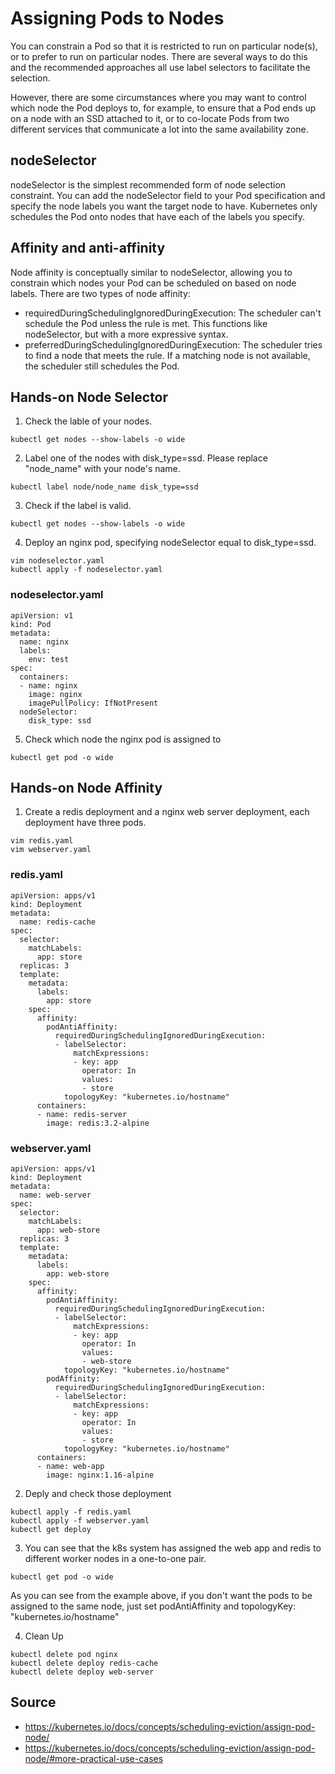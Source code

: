 # Assigning Pods to Nodes

You can constrain a Pod so that it is restricted to run on particular node(s), or to prefer to run on particular nodes. There are several ways to do this and the recommended approaches all use label selectors to facilitate the selection.

However, there are some circumstances where you may want to control which node the Pod deploys to, for example, to ensure that a Pod ends up on a node with an SSD attached to it, or to co-locate Pods from two different services that communicate a lot into the same availability zone.

## nodeSelector
nodeSelector is the simplest recommended form of node selection constraint. You can add the nodeSelector field to your Pod specification and specify the node labels you want the target node to have. Kubernetes only schedules the Pod onto nodes that have each of the labels you specify.

## Affinity and anti-affinity
Node affinity is conceptually similar to nodeSelector, allowing you to constrain which nodes your Pod can be scheduled on based on node labels. There are two types of node affinity:

- requiredDuringSchedulingIgnoredDuringExecution: The scheduler can't schedule the Pod unless the rule is met. This functions like nodeSelector, but with a more expressive syntax.
- preferredDuringSchedulingIgnoredDuringExecution: The scheduler tries to find a node that meets the rule. If a matching node is not available, the scheduler still schedules the Pod.

## Hands-on Node Selector
1. Check the lable of your nodes.
```
kubectl get nodes --show-labels -o wide
```
2. Label one of the nodes with disk_type=ssd. Please replace "node_name" with your node's name.
```
kubectl label node/node_name disk_type=ssd
```
3. Check if the label is valid.
```
kubectl get nodes --show-labels -o wide
```
4. Deploy an nginx pod, specifying nodeSelector equal to disk_type=ssd.
```
vim nodeselector.yaml
kubectl apply -f nodeselector.yaml
```
### nodeselector.yaml
```
apiVersion: v1
kind: Pod
metadata:
  name: nginx
  labels:
    env: test
spec:
  containers:
  - name: nginx
    image: nginx
    imagePullPolicy: IfNotPresent
  nodeSelector:
    disk_type: ssd
 ```

5. Check which node the nginx pod is assigned to
```
kubectl get pod -o wide
```

## Hands-on Node Affinity
1. Create a redis deployment and a nginx web server deployment, each deployment have three pods.
```
vim redis.yaml
vim webserver.yaml
```
### redis.yaml
```
apiVersion: apps/v1
kind: Deployment
metadata:
  name: redis-cache
spec:
  selector:
    matchLabels:
      app: store
  replicas: 3
  template:
    metadata:
      labels:
        app: store
    spec:
      affinity:
        podAntiAffinity:
          requiredDuringSchedulingIgnoredDuringExecution:
          - labelSelector:
              matchExpressions:
              - key: app
                operator: In
                values:
                - store
            topologyKey: "kubernetes.io/hostname"
      containers:
      - name: redis-server
        image: redis:3.2-alpine
```
### webserver.yaml
```
apiVersion: apps/v1
kind: Deployment
metadata:
  name: web-server
spec:
  selector:
    matchLabels:
      app: web-store
  replicas: 3
  template:
    metadata:
      labels:
        app: web-store
    spec:
      affinity:
        podAntiAffinity:
          requiredDuringSchedulingIgnoredDuringExecution:
          - labelSelector:
              matchExpressions:
              - key: app
                operator: In
                values:
                - web-store
            topologyKey: "kubernetes.io/hostname"
        podAffinity:
          requiredDuringSchedulingIgnoredDuringExecution:
          - labelSelector:
              matchExpressions:
              - key: app
                operator: In
                values:
                - store
            topologyKey: "kubernetes.io/hostname"
      containers:
      - name: web-app
        image: nginx:1.16-alpine
```

2. Deply and check those deployment
```
kubectl apply -f redis.yaml
kubectl apply -f webserver.yaml
kubectl get deploy
```

3. You can see that the k8s system has assigned the web app and redis to different worker nodes in a one-to-one pair.
```
kubectl get pod -o wide
```
As you can see from the example above, if you don't want the pods to be assigned to the same node, just set podAntiAffinity and topologyKey: "kubernetes.io/hostname"

4. Clean Up
```
kubectl delete pod nginx
kubectl delete deploy redis-cache
kubectl delete deploy web-server
```


## Source
- https://kubernetes.io/docs/concepts/scheduling-eviction/assign-pod-node/
- https://kubernetes.io/docs/concepts/scheduling-eviction/assign-pod-node/#more-practical-use-cases
